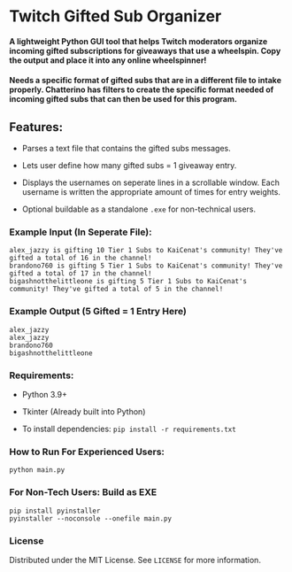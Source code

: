 # Twitch Gifted Sub Organizer

#### A lightweight Python GUI tool that helps Twitch moderators organize incoming gifted subscriptions for giveaways that use a wheelspin. Copy the output and place it into any online wheelspinner!

#### Needs a specific format of gifted subs that are in a different file to intake properly. Chatterino has filters to create the specific format needed of incoming gifted subs that can then be used for this program. 

## Features:
* Parses a text file that contains the gifted subs messages.

* Lets user define how many gifted subs = 1 giveaway entry.

* Displays the usernames on seperate lines in a scrollable window. Each username is written the appropriate amount of times for entry weights.

* Optional buildable as a standalone `.exe` for non-technical users.


### Example Input (In Seperate File):
```
alex_jazzy is gifting 10 Tier 1 Subs to KaiCenat's community! They've gifted a total of 16 in the channel!
brandono760 is gifting 5 Tier 1 Subs to KaiCenat's community! They've gifted a total of 17 in the channel!
bigashnotthelittleone is gifting 5 Tier 1 Subs to KaiCenat's community! They've gifted a total of 5 in the channel!
```

### Example Output (5 Gifted = 1 Entry Here)

```
alex_jazzy
alex_jazzy
brandono760
bigashnotthelittleone
```

### Requirements:
* Python 3.9+
* Tkinter (Already built into Python)

* To install dependencies: `pip install -r requirements.txt`

### How to Run For Experienced Users:

```
python main.py
```

### For Non-Tech Users: Build as EXE

```
pip install pyinstaller
pyinstaller --noconsole --onefile main.py
```
### License
Distributed under the MIT License. See `LICENSE` for more information.









